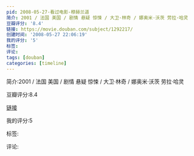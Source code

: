 ```yaml
---
pid: 2008-05-27-看过电影-穆赫兰道
简介: 2001 / 法国 美国 / 剧情 悬疑 惊悚 / 大卫·林奇 / 娜奥米·沃茨 劳拉·哈灵
豆瓣评分: '8.4'
链接: https://movie.douban.com/subject/1292217/
创建时间: '2008-05-27 22:06:19'
我的评分: '5'
标签:
评论:
tags: [douban]
categories: [timeline]
---
```

简介:2001 / 法国 美国 / 剧情 悬疑 惊悚 / 大卫·林奇 / 娜奥米·沃茨 劳拉·哈灵

豆瓣评分:8.4

[链接](https://movie.douban.com/subject/1292217/)

我的评分:5

标签:

评论:

